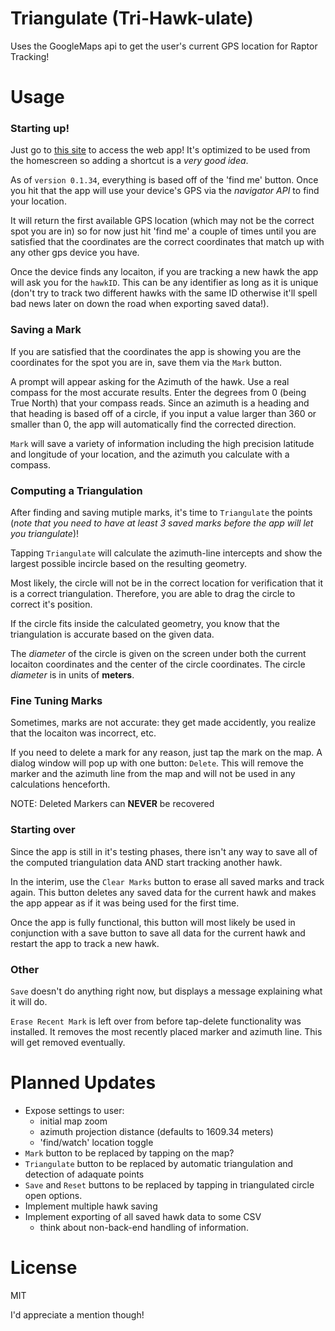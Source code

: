 Triangulate (Tri-Hawk-ulate)
============================

Uses the GoogleMaps api to get the user's current GPS location for Raptor Tracking!

Usage
=====

### Starting up!

Just go to [this site](http://anpetersen.me/triangulate) to access the web app! It's optimized to be used from the homescreen so adding a shortcut is a *very good idea*.

As of `version 0.1.34`, everything is based off of the 'find me' button. Once you hit that the app will use your device's GPS via the *navigator API* to find your location. 

It will return the first available GPS location (which may not be the correct spot you are in) so for now just hit 'find me' a couple of times until you are satisfied that the coordinates are the correct coordinates that match up with any other gps device you have.

Once the device finds any locaiton, if you are tracking a new hawk the app will ask you for the `hawkID`. This can be any identifier as long as it is unique (don't try to track two different hawks with the same ID otherwise it'll spell bad news later on down the road when exporting saved data!).

### Saving a Mark

If you are satisfied that the coordinates the app is showing you are the coordinates for the spot you are in, save them via the `Mark` button. 

A prompt will appear asking for the Azimuth of the hawk. Use a real compass for the most accurate results. Enter the degrees from 0 (being True North) that your compass reads. Since an azimuth is a heading and that heading is based off of a circle, if you input a value larger than 360 or smaller than 0, the app will automatically find the corrected direction.

`Mark` will save a variety of information including the high precision latitude and longitude of your location, and the azimuth you calculate with a compass.

### Computing a Triangulation

After finding and saving mutiple marks, it's time to `Triangulate` the points (*note that you need to have at least 3 saved marks before the app will let you triangulate*)!

Tapping `Triangulate` will calculate the azimuth-line intercepts and show the largest possible incircle based on the resulting geometry. 

Most likely, the circle will not be in the correct location for verification that it is a correct triangulation. Therefore, you are able to drag the circle to correct it's position. 

If the circle fits inside the calculated geometry, you know that the triangulation is accurate based on the given data. 

The *diameter* of the circle is given on the screen under both the current locaiton coordinates and the center of the circle coordinates. The circle *diameter* is in units of **meters**.

### Fine Tuning Marks

Sometimes, marks are not accurate: they get made accidently, you realize that the locaiton was incorrect, etc. 

If you need to delete a mark for any reason, just tap the mark on the map. A dialog window will pop up with one button: `Delete`. This will remove the marker and the azimuth line from the map and will not be used in any calculations henceforth. 

NOTE: Deleted Markers can **NEVER** be recovered

### Starting over

Since the app is still in it's testing phases, there isn't any way to save all of the computed triangulation data AND start tracking another hawk. 

In the interim, use the `Clear Marks` button to erase all saved marks and track again. This button deletes any saved data for the current hawk and makes the app appear as if it was being used for the first time. 

Once the app is fully functional, this button will most likely be used in conjunction with a save button to save all data for the current hawk and restart the app to track a new hawk.

### Other

`Save` doesn't do anything right now, but displays a message explaining what it will do.

`Erase Recent Mark` is left over from before tap-delete functionality was installed. It removes the most recently placed marker and azimuth line. This will get removed eventually.

Planned Updates
===============

- Expose settings to user:
  - initial map zoom
  - azimuth projection distance (defaults to 1609.34 meters)
  - 'find/watch' location toggle
- `Mark` button to be replaced by tapping on the map?
- `Triangulate` button to be replaced by automatic triangulation and detection of adaquate points
- `Save` and `Reset` buttons to be replaced by tapping in triangulated circle open options.
- Implement multiple hawk saving
- Implement exporting of all saved hawk data to some CSV
  - think about non-back-end handling of information.


License
=======

MIT

I'd appreciate a mention though!



